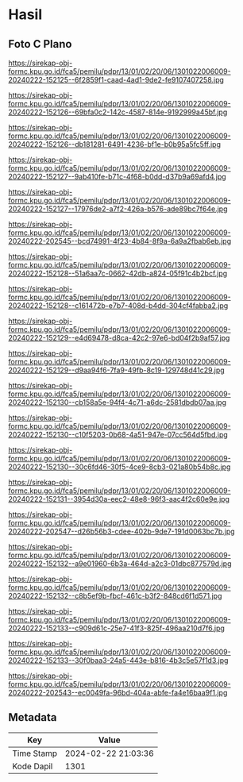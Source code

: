 # Hasil

## Foto C Plano

https://sirekap-obj-formc.kpu.go.id/fca5/pemilu/pdpr/13/01/02/20/06/1301022006009-20240222-152125--6f2859f1-caad-4ad1-9de2-fe9107407258.jpg

https://sirekap-obj-formc.kpu.go.id/fca5/pemilu/pdpr/13/01/02/20/06/1301022006009-20240222-152126--69bfa0c2-142c-4587-814e-9192999a45bf.jpg

https://sirekap-obj-formc.kpu.go.id/fca5/pemilu/pdpr/13/01/02/20/06/1301022006009-20240222-152126--db181281-6491-4236-bf1e-b0b95a5fc5ff.jpg

https://sirekap-obj-formc.kpu.go.id/fca5/pemilu/pdpr/13/01/02/20/06/1301022006009-20240222-152127--9ab410fe-b71c-4f68-b0dd-d37b9a69afd4.jpg

https://sirekap-obj-formc.kpu.go.id/fca5/pemilu/pdpr/13/01/02/20/06/1301022006009-20240222-152127--17976de2-a7f2-426a-b576-ade89bc7f64e.jpg

https://sirekap-obj-formc.kpu.go.id/fca5/pemilu/pdpr/13/01/02/20/06/1301022006009-20240222-202545--bcd74991-4f23-4b84-8f9a-6a9a2fbab6eb.jpg

https://sirekap-obj-formc.kpu.go.id/fca5/pemilu/pdpr/13/01/02/20/06/1301022006009-20240222-152128--51a6aa7c-0662-42db-a824-05f91c4b2bcf.jpg

https://sirekap-obj-formc.kpu.go.id/fca5/pemilu/pdpr/13/01/02/20/06/1301022006009-20240222-152128--c161472b-e7b7-408d-b4dd-304cf4fabba2.jpg

https://sirekap-obj-formc.kpu.go.id/fca5/pemilu/pdpr/13/01/02/20/06/1301022006009-20240222-152129--e4d69478-d8ca-42c2-97e6-bd04f2b9af57.jpg

https://sirekap-obj-formc.kpu.go.id/fca5/pemilu/pdpr/13/01/02/20/06/1301022006009-20240222-152129--d9aa94f6-7fa9-49fb-8c19-129748d41c29.jpg

https://sirekap-obj-formc.kpu.go.id/fca5/pemilu/pdpr/13/01/02/20/06/1301022006009-20240222-152130--cb158a5e-94f4-4c71-a6dc-2581dbdb07aa.jpg

https://sirekap-obj-formc.kpu.go.id/fca5/pemilu/pdpr/13/01/02/20/06/1301022006009-20240222-152130--c10f5203-0b68-4a51-947e-07cc564d5fbd.jpg

https://sirekap-obj-formc.kpu.go.id/fca5/pemilu/pdpr/13/01/02/20/06/1301022006009-20240222-152130--30c6fd46-30f5-4ce9-8cb3-021a80b54b8c.jpg

https://sirekap-obj-formc.kpu.go.id/fca5/pemilu/pdpr/13/01/02/20/06/1301022006009-20240222-152131--3954d30a-eec2-48e8-96f3-aac4f2c60e9e.jpg

https://sirekap-obj-formc.kpu.go.id/fca5/pemilu/pdpr/13/01/02/20/06/1301022006009-20240222-202547--d26b56b3-cdee-402b-9de7-191d0063bc7b.jpg

https://sirekap-obj-formc.kpu.go.id/fca5/pemilu/pdpr/13/01/02/20/06/1301022006009-20240222-152132--a9e01960-6b3a-464d-a2c3-01dbc877579d.jpg

https://sirekap-obj-formc.kpu.go.id/fca5/pemilu/pdpr/13/01/02/20/06/1301022006009-20240222-152132--c8b5ef9b-fbcf-461c-b3f2-848cd6f1d571.jpg

https://sirekap-obj-formc.kpu.go.id/fca5/pemilu/pdpr/13/01/02/20/06/1301022006009-20240222-152133--c909d61c-25e7-41f3-825f-496aa210d7f6.jpg

https://sirekap-obj-formc.kpu.go.id/fca5/pemilu/pdpr/13/01/02/20/06/1301022006009-20240222-152133--30f0baa3-24a5-443e-b816-4b3c5e57f1d3.jpg

https://sirekap-obj-formc.kpu.go.id/fca5/pemilu/pdpr/13/01/02/20/06/1301022006009-20240222-202543--ec0049fa-96bd-404a-abfe-fa4e16baa9f1.jpg


## Metadata

| Key        | Value               |
| ---------- | ------------------- |
| Time Stamp | 2024-02-22 21:03:36 |
| Kode Dapil | 1301                |




